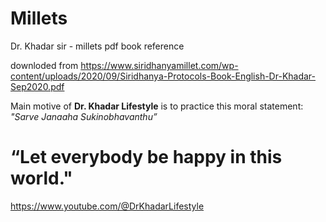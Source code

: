 # Millets
Dr. Khadar sir - millets pdf book reference

downloded from 
https://www.siridhanyamillet.com/wp-content/uploads/2020/09/Siridhanya-Protocols-Book-English-Dr-Khadar-Sep2020.pdf

Main motive of **Dr. Khadar Lifestyle** is to practice this moral statement:
*"Sarve Janaaha Sukinobhavanthu”*
# “Let everybody be happy in this world."

https://www.youtube.com/@DrKhadarLifestyle
